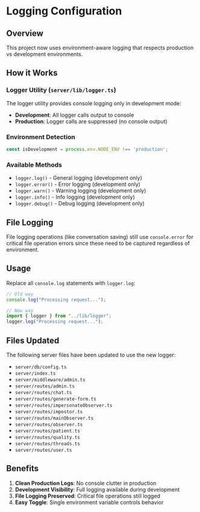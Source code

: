 # Logging Configuration

## Overview

This project now uses environment-aware logging that respects production vs development environments.

## How it Works

### Logger Utility (`server/lib/logger.ts`)

The logger utility provides console logging only in development mode:
- **Development**: All logger calls output to console
- **Production**: Logger calls are suppressed (no console output)

### Environment Detection

```typescript
const isDevelopment = process.env.NODE_ENV !== 'production';
```

### Available Methods

- `logger.log()` - General logging (development only)
- `logger.error()` - Error logging (development only)
- `logger.warn()` - Warning logging (development only)
- `logger.info()` - Info logging (development only)
- `logger.debug()` - Debug logging (development only)

## File Logging

File logging operations (like conversation saving) still use `console.error` for critical file operation errors since these need to be captured regardless of environment.

## Usage

Replace all `console.log` statements with `logger.log`:

```typescript
// Old way
console.log("Processing request...");

// New way
import { logger } from "../lib/logger";
logger.log("Processing request...");
```

## Files Updated

The following server files have been updated to use the new logger:

- `server/db/config.ts`
- `server/index.ts`
- `server/middleware/admin.ts`
- `server/routes/admin.ts`
- `server/routes/chat.ts`
- `server/routes/generate-form.ts`
- `server/routes/impersonateObserver.ts`
- `server/routes/impostor.ts`
- `server/routes/mainObserver.ts`
- `server/routes/observer.ts`
- `server/routes/patient.ts`
- `server/routes/quality.ts`
- `server/routes/threads.ts`
- `server/routes/user.ts`

## Benefits

1. **Clean Production Logs**: No console clutter in production
2. **Development Visibility**: Full logging available during development
3. **File Logging Preserved**: Critical file operations still logged
4. **Easy Toggle**: Single environment variable controls behavior
